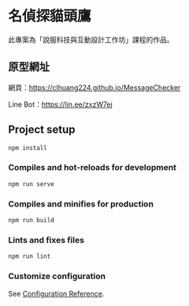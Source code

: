 # 名偵探貓頭鷹

此專案為「說服科技與互動設計工作坊」課程的作品。

## 原型網址

網頁：https://clhuang224.github.io/MessageChecker

Line Bot：https://lin.ee/zxzW7ej


## Project setup
```
npm install
```

### Compiles and hot-reloads for development
```
npm run serve
```

### Compiles and minifies for production
```
npm run build
```

### Lints and fixes files
```
npm run lint
```

### Customize configuration
See [Configuration Reference](https://cli.vuejs.org/config/).
